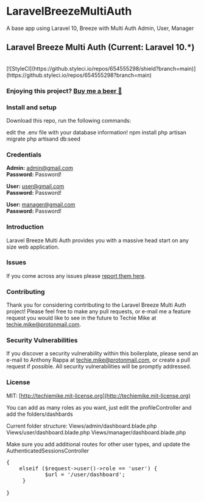 # LaravelBreezeMultiAuth
A base app using Laravel 10, Breeze with Multi Auth Admin, User, Manager

## Laravel Breeze Multi Auth (Current: Laravel 10.*) 

<br/>
[![StyleCI](https://github.styleci.io/repos/654555298/shield?branch=main)](https://github.styleci.io/repos/654555298?branch=main)


### Enjoying this project? [Buy me a beer 🍺](https://www.buymeacoffee.com/techiemikes)


### Install and setup ###
Download this repo, run the following commands:

edit the .env file with your database information!
npm install
php artisan migrate
php artisand db:seed


### Credentials

**Admin:** admin@gmail.com  
**Password:** Password!

**User:** user@gmail.com  
**Password:** Password!

**User:** manager@gmail.com  
**Password:** Password!


### Introduction

Laravel Breeze Multi Auth provides you with a massive head start on any size web application. 

### Issues

If you come across any issues please [report them here](https://github.com/nomadtechiemike/LaravelBreezeMultiAuth/issues).

### Contributing

Thank you for considering contributing to the Laravel Breeze Multi Auth project! Please feel free to make any pull requests, or e-mail me a feature request you would like to see in the future to Techie Mike at techie.mike@protonmail.com.

### Security Vulnerabilities

If you discover a security vulnerability within this boilerplate, please send an e-mail to Anthony Rappa at techie.mike@protonmail.com, or create a pull request if possible. All security vulnerabilities will be promptly addressed.

### License

MIT: [http://techiemike.mit-license.org](http://techiemike.mit-license.org)

You can add as many roles as you want, just edit the profileController and add the folders/dashbards

Current folder structure:
Views/admin/dashboard.blade.php
Views/user/dashboard.blade.php
Views/manager/dashboard.blade.php

Make sure you add additional routes for other user types, and update the AuthenticatedSessionsController 

 <pre>{
    elseif ($request->user()->role == 'user') {
            $url = '/user/dashboard';
     }
    
}</pre>

